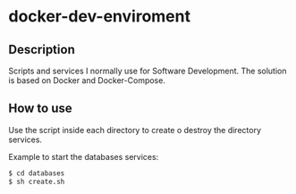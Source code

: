 # docker-dev-enviroment

## Description

Scripts and services I normally use for Software Development. The solution is based on Docker and Docker-Compose.

## How to use

Use the script inside each directory to create o destroy the directory services.

Example to start the databases services:

```bash
$ cd databases
$ sh create.sh
```
